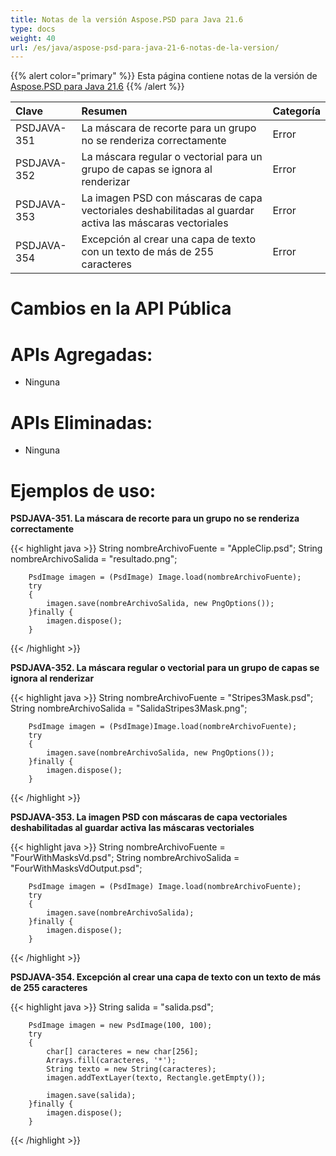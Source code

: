 ```yaml
---
title: Notas de la versión Aspose.PSD para Java 21.6
type: docs
weight: 40
url: /es/java/aspose-psd-para-java-21-6-notas-de-la-version/
---
```


{{% alert color="primary" %}} Esta página contiene notas de la versión de [Aspose.PSD para Java 21.6](https://downloads.aspose.com/psd/java/new-releases/aspose.psd-for-java-21.6/) {{% /alert %}}

|**Clave**|**Resumen**|**Categoría**|
| :- | :- | :- |
|PSDJAVA-351|La máscara de recorte para un grupo no se renderiza correctamente|Error|
|PSDJAVA-352|La máscara regular o vectorial para un grupo de capas se ignora al renderizar|Error|
|PSDJAVA-353|La imagen PSD con máscaras de capa vectoriales deshabilitadas al guardar activa las máscaras vectoriales|Error|
|PSDJAVA-354|Excepción al crear una capa de texto con un texto de más de 255 caracteres|Error|

# **Cambios en la API Pública**
# **APIs Agregadas:**
- Ninguna

# **APIs Eliminadas:**
- Ninguna

# **Ejemplos de uso:**

**PSDJAVA-351. La máscara de recorte para un grupo no se renderiza correctamente**

{{< highlight java >}}
        String nombreArchivoFuente = "AppleClip.psd";
        String nombreArchivoSalida = "resultado.png";

        PsdImage imagen = (PsdImage) Image.load(nombreArchivoFuente);
        try
        {
            imagen.save(nombreArchivoSalida, new PngOptions());
        }finally {
            imagen.dispose();
        }
{{< /highlight >}}

**PSDJAVA-352. La máscara regular o vectorial para un grupo de capas se ignora al renderizar**

{{< highlight java >}}
        String nombreArchivoFuente = "Stripes3Mask.psd";
        String nombreArchivoSalida = "SalidaStripes3Mask.png";

        PsdImage imagen = (PsdImage)Image.load(nombreArchivoFuente);
        try
        {
            imagen.save(nombreArchivoSalida, new PngOptions());
        }finally {
            imagen.dispose();
        }
{{< /highlight >}}

**PSDJAVA-353. La imagen PSD con máscaras de capa vectoriales deshabilitadas al guardar activa las máscaras vectoriales**

{{< highlight java >}}
        String nombreArchivoFuente = "FourWithMasksVd.psd";
        String nombreArchivoSalida = "FourWithMasksVdOutput.psd";

        PsdImage imagen = (PsdImage) Image.load(nombreArchivoFuente);
        try
        {
            imagen.save(nombreArchivoSalida);
        }finally {
            imagen.dispose();
        }
{{< /highlight >}}

**PSDJAVA-354. Excepción al crear una capa de texto con un texto de más de 255 caracteres**

{{< highlight java >}}
        String salida = "salida.psd";

        PsdImage imagen = new PsdImage(100, 100);
        try
        {
            char[] caracteres = new char[256];
            Arrays.fill(caracteres, '*');
            String texto = new String(caracteres);
            imagen.addTextLayer(texto, Rectangle.getEmpty());

            imagen.save(salida);
        }finally {
            imagen.dispose();
        }
{{< /highlight >}}
